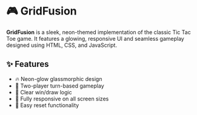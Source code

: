 
# 🎮 GridFusion

**GridFusion** is a sleek, neon-themed implementation of the classic Tic Tac Toe game. It features a glowing, responsive UI and seamless gameplay designed using HTML, CSS, and JavaScript.


## ✨ Features

- 🔥 Neon-glow glassmorphic design
- 🧠 Two-player turn-based gameplay
- 🎯 Clear win/draw logic
- 📱 Fully responsive on all screen sizes
- 🔄 Easy reset functionality

